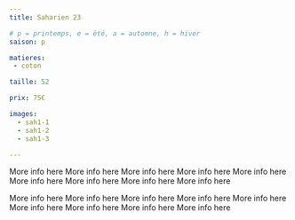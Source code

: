 ```yaml
---
title: Saharien 23

# p = printemps, e = été, a = automne, h = hiver
saison: p

matieres:
 - coton

taille: 52

prix: 75€

images:
  - sah1-1
  - sah1-2
  - sah1-3

---
```


More info here More info here More info here More info here More info here More info here More info here More info here More info here

More info here More info here More info here More info here More info here More info here More info here More info here More info here
